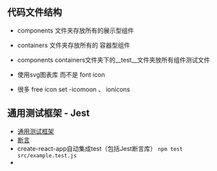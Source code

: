 
## 代码文件结构
- components 文件夹存放所有的展示型组件
- containers 文件夹存放所有的 容器型组件

- components containers文件夹下的__test__文件夹放所有组件测试文件


- 使用svg图表库 而不是 font icon 
- 很多 free icon set -icomoon 、 ionicons


## 通用测试框架 - Jest
- [通用测试框架](https://jestjs.io/zh-Hans/)
- [断言](https://jestjs.io/docs/zh-Hans/using-matchers)
- create-react-app自动集成test（包括Jest断言库） `npm test src/example.test.js`
- 